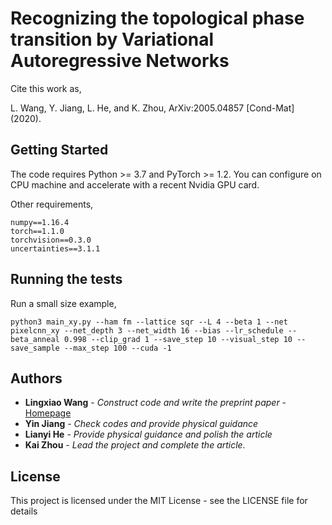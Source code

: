 # Recognizing the topological phase transition by Variational Autoregressive Networks

Cite this work as,

L. Wang, Y. Jiang, L. He, and K. Zhou, ArXiv:2005.04857 [Cond-Mat] (2020).


## Getting Started

The code requires Python >= 3.7 and PyTorch >= 1.2. You can configure on CPU machine and accelerate with a recent Nvidia GPU card.

Other requirements,

    numpy==1.16.4
    torch==1.1.0
    torchvision==0.3.0
    uncertainties==3.1.1

## Running the tests

Run a small size example,

    python3 main_xy.py --ham fm --lattice sqr --L 4 --beta 1 --net pixelcnn_xy --net_depth 3 --net_width 16 --bias --lr_schedule --beta_anneal 0.998 --clip_grad 1 --save_step 10 --visual_step 10 --save_sample --max_step 100 --cuda -1

## Authors

* **Lingxiao Wang** - *Construct code and write the preprint paper* - [Homepage](https://sites.google.com/view/lingxiao)
* **Yin Jiang** - *Check codes and provide physical guidance*
* **Lianyi He** - *Provide physical guidance and polish the article*
* **Kai Zhou** - *Lead the project and complete the article.*

## License

This project is licensed under the MIT License - see the LICENSE file for details
